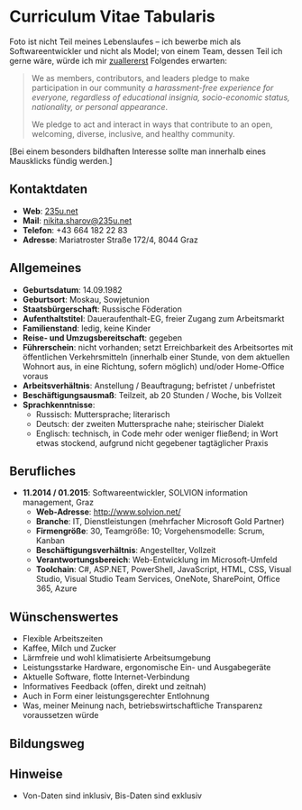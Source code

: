# Curriculum Vitae Tabularis

Foto ist nicht Teil meines Lebenslaufes – ich bewerbe mich als Softwareentwickler und nicht als Model; von einem Team, dessen Teil ich gerne wäre, würde ich mir [zuallererst](https://github.com/nikita-sharov/.github/blob/master/CODE_OF_CONDUCT.md) Folgendes erwarten:

> We as members, contributors, and leaders pledge to make participation in our community *a harassment-free experience for everyone, regardless of educational insignia, socio-economic status, nationality, or personal appearance*.
>
> We pledge to act and interact in ways that contribute to an open, welcoming, diverse, inclusive, and healthy community.

[Bei einem besonders bildhaften Interesse sollte man innerhalb eines Mausklicks fündig werden.]

## Kontaktdaten

- **Web**: [235u.net](https://www.235u.net)
- **Mail**: [nikita.sharov@235u.net](mailto:nikita.sharov@235u.net)
- **Telefon**: +43 664 182 22 83
- **Adresse**: Mariatroster Straße 172/4, 8044 Graz

## Allgemeines

- **Geburtsdatum**: 14.09.1982
- **Geburtsort**: Moskau, Sowjetunion
- **Staatsbürgerschaft**: Russische Föderation
- **Aufenthaltstitel**: Daueraufenthalt-EG, freier Zugang zum Arbeitsmarkt
- **Familienstand**: ledig, keine Kinder
- **Reise- und Umzugsbereitschaft**: gegeben
- **Führerschein**: nicht vorhanden; setzt Erreichbarkeit des Arbeitsortes mit öffentlichen Verkehrsmitteln (innerhalb einer Stunde, von dem aktuellen Wohnort aus, in eine Richtung, sofern möglich) und/oder Home-Office voraus
- **Arbeitsverhältnis**: Anstellung / Beauftragung; befristet / unbefristet
- **Beschäftigungsausmaß**: Teilzeit, ab 20 Stunden / Woche, bis Vollzeit
- **Sprachkenntnisse**:
  - Russisch: Muttersprache; literarisch
  - Deutsch: der zweiten Muttersprache nahe; steirischer Dialekt
  - Englisch: technisch, in Code mehr oder weniger fließend; in Wort etwas stockend, aufgrund nicht gegebener tagtäglicher Praxis

## Berufliches

- **11.2014 / 01.2015**: Softwareentwickler, SOLVION information management, Graz
  - **Web-Adresse**: http://www.solvion.net/
  - **Branche**: IT, Dienstleistungen (mehrfacher Microsoft Gold Partner)
  - **Firmengröße**: 30, Teamgröße: 10; Vorgehensmodelle: Scrum, Kanban
  - **Beschäftigungsverhältnis**: Angestellter, Vollzeit
  - **Verantwortungsbereich**: Web-Entwicklung im Microsoft-Umfeld
  - **Toolchain**: C#, ASP.NET, PowerShell, JavaScript, HTML, CSS, Visual Studio, Visual Studio Team Services, OneNote, SharePoint, Office 365, Azure

## Wünschenswertes

- Flexible Arbeitszeiten
- Kaffee, Milch und Zucker
- Lärmfreie und wohl klimatisierte Arbeitsumgebung
- Leistungsstarke Hardware, ergonomische Ein- und Ausgabegeräte
- Aktuelle Software, flotte Internet-Verbindung
- Informatives Feedback (offen, direkt und zeitnah)
- Auch in Form einer leistungsgerechter Entlohnung
- Was, meiner Meinung nach, betriebswirtschaftliche Transparenz voraussetzen würde

## Bildungsweg

## Hinweise

- Von-Daten sind inklusiv, Bis-Daten sind exklusiv